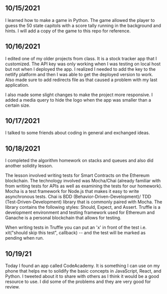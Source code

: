 ## 10/15/2021

I learned how to make a game in Python. The game allowed the player to guess the 50 state capitols with a score tally running in the background and hints. I will add a copy of the game to this repo for reference.

## 10/16/2021

I edited one of my older projects from class. It is a stock tracker app that I customized. The API key was only working when I was testing on local host but not when I deployed the app. I realized I needed to add the key to the netlify platform and then I was able to get the deployed version to work. Also made sure to add redirects file as that caused a problem with my last application.

I also made some slight changes to make the project more responsive. I added a media query to hide the logo when the app was smaller than a certain size.

## 10/17/2021

I talked to some friends about coding in general and exchanged ideas.

## 10/18/2021

I completed the algorithm homework on stacks and queues and also did another solidity lesson.

The lesson involved writing tests for Smart Contracts on the Ethereum blockchain. The technology involved was Mocha/Chai (already familiar with from writing tests for APIs as well as examining the tests for our homework). Mocha is a test framework for Node.js that makes it easy to write asynchronous tests. Chai is BDD (Behavior-Driven-Development)/ TDD (Test-Driven-Development) library that is commonly paired with Mocha. The library contains the following styles: Should, Expect, and Assert. Truffle is a development environment and testing framework used for Ethereum and Ganache is a personal blockchain that allows for testing.

When writing tests in Truffle you can put an 'x' in front of the test i.e. xit("should skip this test", callback) -- and the test will be marked as pending when run.

## 10/19/21

Today I found an app called CodeAcademy. It is something I can use on my phone that helps me to solidify the basic concepts in JavaScript, React, and Python. I tweeted about it to share with others as I think it would be a good resource to use. I did some of the problems and they are very good for review.
